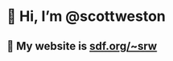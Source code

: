 # 👋 Hi, I’m @scottweston

## 💞️ My website is [sdf.org/~srw](https://sdf.org/~srw)

<!---
scottweston/scottweston is a ✨ special ✨ repository because its `README.md` (this file) appears on your GitHub profile.
You can click the Preview link to take a look at your changes.
--->
